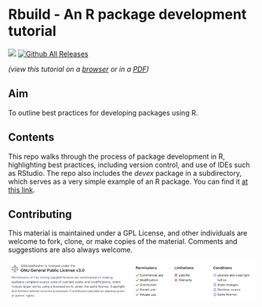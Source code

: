 # Rbuild - An R package development tutorial
![](https://travis-ci.org/IQSS/Rbuild.svg?branch=master) [![Github All Releases](https://img.shields.io/github/downloads/IQSS/Rbuild/total.svg)]()

_(view this tutorial on a [browser](https://iqss.github.io/Rbuild/) or in a [PDF](https://github.com/IQSS/Rbuild/releases))_

## Aim
To outline best practices for developing packages using R.

## Contents
This repo walks through the process of package development in R, highlighting best practices, including version control, and use of IDEs such as RStudio. The repo also includes the *devex* package in a subdirectory, which serves as a very simple example of an R package. You can find it [at this link](https://github.com/IQSS/Rbuild/tree/master/devex).

## Contributing
This material is maintained under a GPL License, and other individuals are welcome to fork, clone, or make copies of the material. Comments and suggestions are also always welcome.

![](Images/readme-license.png)
